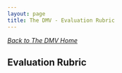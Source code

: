```yaml
---
layout: page
title: The DMV - Evaluation Rubric
---
```


_[Back to The DMV Home](./index)_

## Evaluation Rubric
